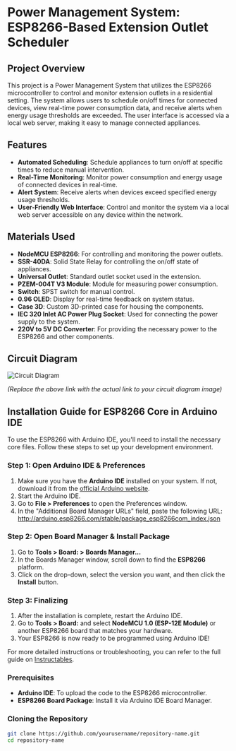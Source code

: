 # Power Management System: ESP8266-Based Extension Outlet Scheduler

## Project Overview

This project is a Power Management System that utilizes the ESP8266 microcontroller to control and monitor extension outlets in a residential setting. The system allows users to schedule on/off times for connected devices, view real-time power consumption data, and receive alerts when energy usage thresholds are exceeded. The user interface is accessed via a local web server, making it easy to manage connected appliances.

## Features

- **Automated Scheduling**: Schedule appliances to turn on/off at specific times to reduce manual intervention.
- **Real-Time Monitoring**: Monitor power consumption and energy usage of connected devices in real-time.
- **Alert System**: Receive alerts when devices exceed specified energy usage thresholds.
- **User-Friendly Web Interface**: Control and monitor the system via a local web server accessible on any device within the network.

## Materials Used

- **NodeMCU ESP8266**: For controlling and monitoring the power outlets.
- **SSR-40DA**: Solid State Relay for controlling the on/off state of appliances.
- **Universal Outlet**: Standard outlet socket used in the extension.
- **PZEM-004T V3 Module**: Module for measuring power consumption.
- **Switch**: SPST switch for manual control.
- **0.96 OLED**: Display for real-time feedback on system status.
- **Case 3D**: Custom 3D-printed case for housing the components.
- **IEC 320 Inlet AC Power Plug Socket**: Used for connecting the power supply to the system.
- **220V to 5V DC Converter**: For providing the necessary power to the ESP8266 and other components.

## Circuit Diagram

![Circuit Diagram](link-to-your-circuit-diagram-image)

*(Replace the above link with the actual link to your circuit diagram image)*

## Installation Guide for ESP8266 Core in Arduino IDE

To use the ESP8266 with Arduino IDE, you'll need to install the necessary core files. Follow these steps to set up your development environment.

### Step 1: Open Arduino IDE & Preferences

1. Make sure you have the **Arduino IDE** installed on your system. If not, download it from the [official Arduino website](https://www.arduino.cc/en/software).
2. Start the Arduino IDE.
3. Go to **File > Preferences** to open the Preferences window.
4. In the "Additional Board Manager URLs" field, paste the following URL: http://arduino.esp8266.com/stable/package_esp8266com_index.json

### Step 2: Open Board Manager & Install Package

1. Go to **Tools > Board: > Boards Manager...**
2. In the Boards Manager window, scroll down to find the **ESP8266** platform.
3. Click on the drop-down, select the version you want, and then click the **Install** button.

### Step 3: Finalizing

1. After the installation is complete, restart the Arduino IDE.
2. Go to **Tools > Board:** and select **NodeMCU 1.0 (ESP-12E Module)** or another ESP8266 board that matches your hardware.
3. Your ESP8266 is now ready to be programmed using Arduino IDE!

For more detailed instructions or troubleshooting, you can refer to the full guide on [Instructables](https://www.instructables.com/Installing-ESP8266-and-ESP32-Core-in-Arduino-Windo/).


### Prerequisites

- **Arduino IDE**: To upload the code to the ESP8266 microcontroller.
- **ESP8266 Board Package**: Install it via Arduino IDE Board Manager.

### Cloning the Repository

```bash
git clone https://github.com/yourusername/repository-name.git
cd repository-name
